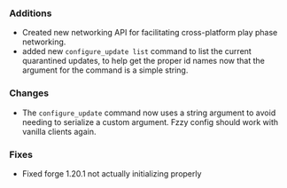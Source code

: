 ### Additions
* Created new networking API for facilitating cross-platform play phase networking.
* added new `configure_update list` command to list the current quarantined updates, to help get the proper id names now that the argument for the command is a simple string.

### Changes
* The `configure_update` command now uses a string argument to avoid needing to serialize a custom argument. Fzzy config should work with vanilla clients again.

### Fixes
* Fixed forge 1.20.1 not actually initializing properly